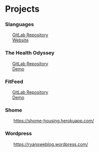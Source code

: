 # Projects


### Slanguages
&nbsp;&nbsp;&nbsp;&nbsp;&nbsp;&nbsp;[GitLab Repository](https://gitlab.com/alvarohare1/slanguage "Title") <br />
&nbsp;&nbsp;&nbsp;&nbsp;&nbsp;&nbsp;[Website](https://playslanguage.wixsite.com/bram "Title")

### The Health Odyssey 
&nbsp;&nbsp;&nbsp;&nbsp;&nbsp;&nbsp;[GitLab Repository](https://gitlab.com/ryangutz/idb "Title") <br />
&nbsp;&nbsp;&nbsp;&nbsp;&nbsp;&nbsp;[Demo](https://drive.google.com/open?id=1iX5SKnl52z1b6Da9ooMswu3tQs7wpQfE "Title")

### FitFeed
&nbsp;&nbsp;&nbsp;&nbsp;&nbsp;&nbsp;[GitLab Repository](https://gitlab.com/cchasteen99/fitfeed "Title") <br />
&nbsp;&nbsp;&nbsp;&nbsp;&nbsp;&nbsp;[Demo](https://drive.google.com/open?id=1sngjkyP0-VI7xuumuH6T9EGONMk9AeqH "Title")

### Shome
&nbsp;&nbsp;&nbsp;&nbsp;&nbsp;&nbsp; https://shome-housing.herokuapp.com/

### Wordpress
&nbsp;&nbsp;&nbsp;&nbsp;&nbsp;&nbsp; https://ryansweblog.wordpress.com/

